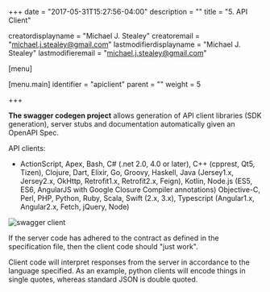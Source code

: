 +++
date = "2017-05-31T15:27:56-04:00"
description = ""
title = "5. API Client"

creatordisplayname = "Michael J. Stealey"
creatoremail = "michael.j.stealey@gmail.com"
lastmodifierdisplayname = "Michael J. Stealey"
lastmodifieremail = "michael.j.stealey@gmail.com"

[menu]

  [menu.main]
    identifier = "apiclient"
    parent = ""
    weight = 5

+++

**The swagger codegen project** allows generation of API client libraries (SDK generation), server stubs and documentation automatically given an OpenAPI Spec.

API clients:

- ActionScript, Apex, Bash, C# (.net 2.0, 4.0 or later), C++ (cpprest, Qt5, Tizen), Clojure, Dart, Elixir, Go, Groovy, Haskell, Java (Jersey1.x, Jersey2.x, OkHttp, Retrofit1.x, Retrofit2.x, Feign), Kotlin, Node.js (ES5, ES6, AngularJS with Google Closure Compiler annotations) Objective-C, Perl, PHP, Python, Ruby, Scala, Swift (2.x, 3.x), Typescript (Angular1.x, Angular2.x, Fetch, jQuery, Node)

![swagger client]({{<baseurl>}}/images/swaggerclient.png)

If the server code has adhered to the contract as defined in the specification file, then the client code should "just work".

Client code will interpret responses from the server in accordance to the language specified. As an example, python clients will encode things in single quotes, whereas standard JSON is double quoted.
